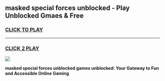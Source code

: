 
## masked special forces unblocked - Play Unblocked Gmaes & Free
<h3>
<a href="https://news.freeplayer.one?title=masked_special_forces_unblocked&ref=23F">CLICK TO PLAY</a></h3>
<hr>

<h3>
<a href="https://news.freeplayer.one?title=masked_special_forces_unblocked&ref=23F">CLICK 2 PLAY</a>
  
</h3>

<a href="https://news.freeplayer.one?title=masked_special_forces_unblocked&ref=23F/"><img src="https://clearcache.store/games.png"></a>


**masked special forces unblocked games unblocked: Your Gateway to Fun and Accessible Online Gaming**
